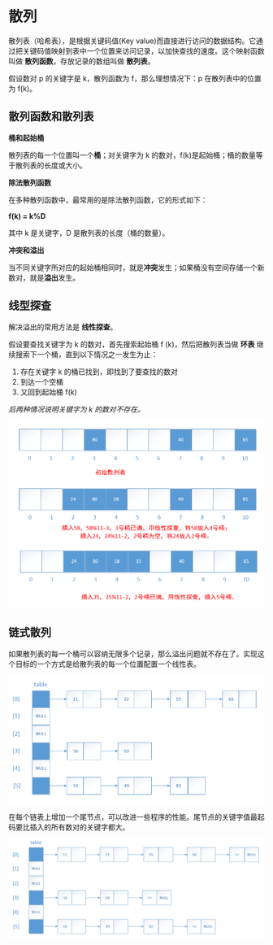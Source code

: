 # 散列
散列表（哈希表），是根据关键码值(Key value)而直接进行访问的数据结构。它通过把关键码值映射到表中一个位置来访问记录，以加快查找的速度。这个映射函数叫做 **散列函数**，存放记录的数组叫做 **散列表**。

假设数对 p 的关键字是 k，散列函数为 f，那么理想情况下：p 在散列表中的位置为 f(k)。

## 散列函数和散列表

**桶和起始桶**

散列表的每一个位置叫一个**桶**；对关键字为 k 的数对，f(k)是起始桶；桶的数量等于散列表的长度或大小。

**除法散列函数**

在多种散列函数中，最常用的是除法散列函数，它的形式如下：

**f(k) = k%D**

其中 k 是关键字，D 是散列表的长度（桶的数量）。

**冲突和溢出**

当不同关键字所对应的起始桶相同时，就是**冲突**发生；如果桶没有空间存储一个新数对，就是**溢出**发生。

## 线型探查
解决溢出的常用方法是 **线性探查**。

假设要查找关键字为 k 的数对，首先搜索起始桶 f (k)，然后把散列表当做 **环表** 继续搜索下一个桶，直到以下情况之一发生为止：

1. 存在关键字 k 的桶已找到，即找到了要查找的数对
2. 到达一个空桶
3. 又回到起始桶 f(k)

*后两种情况说明关键字为 k 的数对不存在。*

![](../../图片/线性探查.png)

## 链式散列
如果散列表的每一个桶可以容纳无限多个记录，那么溢出问题就不存在了。实现这个目标的一个方式是给散列表的每一个位置配置一个线性表。

![](../../图片/链式散列表.png)

在每个链表上增加一个尾节点，可以改进一些程序的性能。尾节点的关键字值最起码要比插入的所有数对的关键字都大。

![](../../图片/带尾结点的链式散列表.png)
